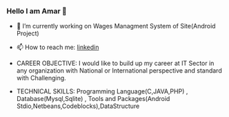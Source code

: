 ### Hello I am Amar 👋


- 🔭 I’m currently working on Wages Managment System of Site(Android Project)
 
- 📫 How to reach me: [linkedin](https://www.linkedin.com/in/amar-kumar-989785207/)

- CAREER OBJECTIVE: I would like to build up my career at IT Sector in any organization with National or International perspective and standard with Challenging.
- TECHNICAL SKILLS: Programming Language(C,JAVA,PHP) , Database(Mysql,Sqlite) , Tools and Packages(Android Stdio,Netbeans,Codeblocks),DataStructure



 
 
